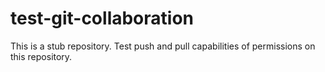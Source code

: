 # test-git-collaboration
This is a stub repository. Test push and pull capabilities of permissions on this repository.
